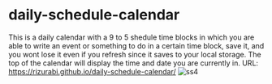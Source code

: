 # daily-schedule-calendar
This is a daily calendar with a 9 to 5 shedule time blocks
in which you are able to write an event or something to do in 
a certain time block, save it, and you wont lose it even if you 
refresh since it saves to your local storage. The top of the calendar will display the time and date you are currently in.
URL: https://rizurabi.github.io/daily-schedule-calendar/
![ss4](https://github.com/rizurabi/daily-schedule-calendar/assets/139391546/05bb337d-4f2b-41da-ab76-e804d7552b71)
